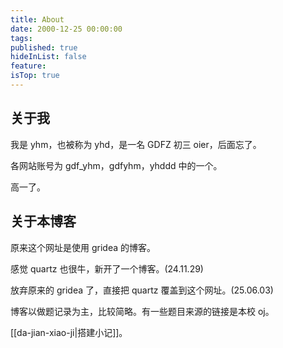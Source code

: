 ```yaml
---
title: About
date: 2000-12-25 00:00:00
tags: 
published: true
hideInList: false
feature: 
isTop: true
---
```

## 关于我

我是 yhm，也被称为 yhd，是一名 GDFZ 初三 oier，后面忘了。

各网站账号为 gdf_yhm，gdfyhm，yhddd 中的一个。

高一了。

## 关于本博客

原来这个网址是使用 gridea 的博客。

感觉 quartz 也很牛，新开了一个博客。(24.11.29)

放弃原来的 gridea 了，直接把 quartz 覆盖到这个网址。(25.06.03)

博客以做题记录为主，比较简略。有一些题目来源的链接是本校 oj。

[[da-jian-xiao-ji|搭建小记]]。